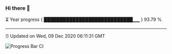 ### Hi there 👋

⏳ Year progress { ████████████████████████████▁▁ } 93.79 %

---

⏰ Updated on Wed, 09 Dec 2020 06:11:31 GMT

![Progress Bar CI](https://github.com/liununu/liununu/workflows/Progress%20Bar%20CI/badge.svg)
